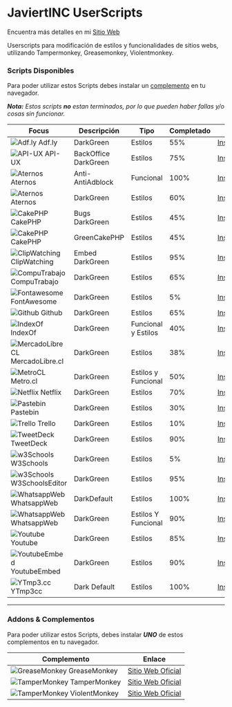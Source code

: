 # JaviertINC UserScripts

Encuentra más detalles en mi [Sitio Web](https://javiertinc.cl/userscripts)

Userscripts para modificación de estilos y funcionalidades de sitios webs, utilizando Tampermonkey, Greasemonkey, Violentmonkey.

### Scripts Disponibles

Para poder utilizar estos Scripts debes instalar un [complemento](./README.md#addons--complementos) en tu navegador.

_**Nota:** Estos scripts **no** estan terminados, por lo que pueden haber fallas y/o cosas sin funcionar._

| Focus | Descripción | Tipo | Completado | Enlace |
| ------ | ------ | ------ | ------ | ------ |
| ![Adf.ly](https://external-content.duckduckgo.com/ip3/www.adf.ly.ico) Adf.ly | DarkGreen | Estilos | 55% | [Instalar/Actualizar](https://javiertinc.github.io/userscripts/scripts/adfly.darkgreen.user.js) |
| ![API-UX](https://www.google.com/s2/favicons?domain=api-ux.com) API-UX | BackOffice DarkGreen | Estilos | 75% | [Instalar/Actualizar](https://javiertinc.github.io/userscripts/scripts/api-ux.backoffice.user.js) |
| ![Aternos](https://www.google.com/s2/favicons?domain=aternos.org) Aternos | Anti-AntiAdblock | Funcional | 100% | [Instalar/Actualizar](https://javiertinc.github.io/userscripts/scripts/aternos.anti-antiadblock.user.js) |
| ![Aternos](https://www.google.com/s2/favicons?domain=aternos.org) Aternos | DarkGreen | Estilos | 60% | [Instalar/Actualizar](https://javiertinc.github.io/userscripts/scripts/aternos.darkgreen.user.js) |
| ![CakePHP](https://www.google.com/s2/favicons?domain=cakephp.org) CakePHP | Bugs DarkGreen | Estilos | 45% | [Instalar/Actualizar](https://javiertinc.github.io/userscripts/scripts/cakephp.bugs.user.js) |
| ![CakePHP](https://www.google.com/s2/favicons?domain=cakephp.org) CakePHP | GreenCakePHP | Estilos | 45% | [Instalar/Actualizar](https://javiertinc.github.io/userscripts/scripts/cakephp.green.user.js) |
| ![ClipWatching](https://www.google.com/s2/favicons?domain=clipwatching.com) ClipWatching | Embed DarkGreen | Estilos | 95% | [Instalar/Actualizar](https://javiertinc.github.io/userscripts/scripts/clipwatching.embed.user.js) |
| ![CompuTrabajo](https://www.google.com/s2/favicons?domain=computrabajo.cl) CompuTrabajo | DarkGreen | Estilos | 65% | [Instalar/Actualizar](https://javiertinc.github.io/userscripts/scripts/computrabajo.darkgreen.user.js) |
| ![Fontawesome](https://www.google.com/s2/favicons?domain=fontawesome.com) FontAwesome | DarkGreen | Estilos | 5% | [Instalar/Actualizar](https://javiertinc.github.io/userscripts/scripts/fontawesome.darkgreen.user.js) |
| ![Github](https://www.google.com/s2/favicons?domain=github.io) Github | DarkGreen | Estilos | 65% | [Instalar/Actualizar](https://javiertinc.github.io/userscripts/scripts/github.darkgreen.user.js) |
| ![IndexOf](https://www.google.com/s2/favicons?domain=global) IndexOf | DarkGreen | Funcional y Estilos | 40% | [Instalar/Actualizar](https://javiertinc.github.io/userscripts/scripts/indexof.darkgreen.user.js) |
| ![MercadoLibreCL](https://www.google.com/s2/favicons?domain=mercadolibre.com) MercadoLibre.cl | DarkGreen | Estilos | 38% |  [Instalar/Actualizar](https://javiertinc.github.io/userscripts/scripts/mercadolibre.darkgreen.user.js) |
| ![MetroCL](https://www.google.com/s2/favicons?domain=metro.cl) Metro.cl | DarkGreen | Estilos y Funcional | 50% | [Instalar/Actualizar](https://javiertinc.github.io/userscripts/scripts/metrocl.darkgreen.user.js) |
| ![Netflix](https://www.google.com/s2/favicons?domain=netflix.com) Netflix | DarkGreen | Estilos | 70% | [Instalar/Actualizar](https://javiertinc.github.io/userscripts/scripts/netflix.darkgreen.user.js) |
| ![Pastebin](https://www.google.com/s2/favicons?domain=pastebin.com) Pastebin | DarkGreen | Estilos | 30% | [Instalar/Actualizar](https://javiertinc.github.io/userscripts/scripts/pastebin.darkgreen.user.js) |
| ![Trello](https://www.google.com/s2/favicons?domain=trello.com) Trello | DarkGreen | Estilos | 10% | [Instalar/Actualizar](https://javiertinc.github.io/userscripts/scripts/trello.green.user.js) |
| ![TweetDeck](https://www.google.com/s2/favicons?domain=tweetdeck.twitter.com) TweetDeck | DarkGreen | Estilos | 90% | [Instalar/Actualizar](https://javiertinc.github.io/userscripts/scripts/twitter.tweetdeck.user.js) |
| ![w3Schools](https://www.google.com/s2/favicons?domain=w3schools.com) W3Schools | DarkGreen | Estilos | 5% | [Instalar/Actualizar](https://javiertinc.github.io/userscripts/scripts/w3schools.darkgreen.user.js) |
| ![w3Schools](https://www.google.com/s2/favicons?domain=w3schools.com) W3SchoolsEditor | DarkGreen | Estilos | 95% | [Instalar/Actualizar](https://javiertinc.github.io/userscripts/scripts/w3schools.editor.user.js) |
| ![WhatsappWeb](https://www.google.com/s2/favicons?domain=whatsapp.com) WhatsappWeb | DarkDefault | Estilos | 100% | [Instalar/Actualizar](https://javiertinc.github.io/userscripts/scripts/whatsapp.darkdefault.user.js) |
| ![WhatsappWeb](https://www.google.com/s2/favicons?domain=whatsapp.com) WhatsappWeb | DarkGreen | Estilos Y Funcional | 90% | [Instalar/Actualizar](https://javiertinc.github.io/userscripts/scripts/whatsapp.darkgreen.user.js) |
| ![Youtube](https://www.google.com/s2/favicons?domain=youtube.com) Youtube | DarkGreen | Estilos | 85% | [Instalar/Actualizar](https://javiertinc.github.io/userscripts/scripts/youtube.darkgreen.user.js) |
| ![YoutubeEmbed](https://www.google.com/s2/favicons?domain=youtube.com) YoutubeEmbed | DarkGreen | Estilos | 90% | [Instalar/Actualizar](https://javiertinc.github.io/userscripts/scripts/youtube.embed.user.js) |
| ![YTmp3.cc](https://www.google.com/s2/favicons?domain=ytmp3.cc) YTmp3cc | Dark Default | Estilos | 100% | [Instalar/Actualizar](https://javiertinc.github.io/userscripts/scripts/ytmp3cc.dark.user.js) |

---
### Addons & Complementos

Para poder utilizar estos Scripts, debes instalar _**UNO**_ de estos complementos en tu navegador.

| Complemento | Enlace |
| ------ | ------ |
| ![GreaseMonkey](https://www.google.com/s2/favicons?domain=www.greasespot.net) GreaseMonkey | [Sitio Web Oficial](https://www.greasespot.net/) |
| ![TamperMonkey](https://www.google.com/s2/favicons?domain=www.tampermonkey.net) TamperMonkey | [Sitio Web Oficial](https://www.tampermonkey.net/) |
| ![TamperMonkey](https://www.google.com/s2/favicons?domain=violentmonkey.github.io) ViolentMonkey | [Sitio Web Oficial](https://violentmonkey.github.io/) |
